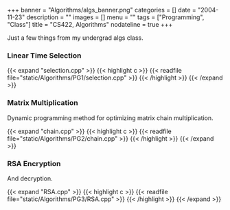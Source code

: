 +++
banner = "Algorithms/algs_banner.png"
categories = []
date = "2004-11-23"
description = ""
images = []
menu = ""
tags = ["Programming", "Class"]
title = "CS422, Algorithms"
nodateline = true
+++

Just a few things from my undergrad algs class. 

<!--more-->

### Linear Time Selection


{{< expand "selection.cpp" >}}
{{< highlight c >}}
{{< readfile file="static/Algorithms/PG1/selection.cpp" >}}
{{< /highlight >}}
{{< /expand >}}



### Matrix Multiplication

Dynamic programming method for optimizing matrix chain multiplication.

{{< expand "chain.cpp" >}}
{{< highlight c >}}
{{< readfile file="static/Algorithms/PG2/chain.cpp" >}}
{{< /highlight >}}
{{< /expand >}}


### RSA Encryption

And decryption.


{{< expand "RSA.cpp" >}}
{{< highlight c >}}
{{< readfile file="static/Algorithms/PG3/RSA.cpp" >}}
{{< /highlight >}}
{{< /expand >}}
